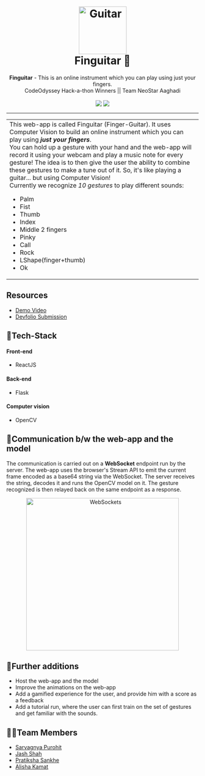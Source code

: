 <h1 align="center">
  <a href="https://github.com/Jash-Shah/Finguitar">
    <img src="https://guitar.com/wp-content/uploads/2018/05/lesson-technique-1-hold-neck-fingers-exercises@1800x1000.jpg" alt="Guitar" width="125" height="125">
  </a>
  <br>
  Finguitar 🎸
</h1>

<div align="center">
   <strong>Finguitar</strong> - This is an online instrument which you can play using just your fingers. <br>
  CodeOdyssey Hack-a-thon Winners || Team NeoStar Aaghadi <br> <br>
  <img src="https://img.shields.io/github/stars/Jash-Shah/Finguitar?color=green&style=for-the-badge">
  <img src="https://img.shields.io/github/forks/Jash-Shah/Finguitar?color=red&style=for-the-badge">
</div>
<hr>

<table>
  <tr>
    <td>
This web-app is called Finguitar (Finger-Guitar).  
It uses Computer Vision to build an online instrument which you can play using <strong><em>just your fingers</em></strong>. <br>
You can hold up a gesture with your hand and the web-app will record it using your webcam and play a music note for every gesture!
The idea is to then give the user the ability to combine these gestures to make a tune out of it.
So, it's like playing a guitar... but using Computer Vision!<br>
Currently we recognize <i>10 gestures</i> to play different sounds:
      <ul>
        <li>Palm</li>
        <li>Fist</li>
        <li>Thumb</li>
        <li>Index</li>
        <li>Middle 2 fingers</li>
        <li>Pinky</li>
        <li>Call</li>
        <li>Rock</li>
        <li>LShape(finger+thumb)</li>
        <li>Ok</li>
      </ul>
  </td>
 </tr>
</table>

## Resources
- [Demo Video](https://youtu.be/pFYSHJIRtao)
- [Devfolio Submission](https://devfolio.co/submissions/finguitar-00bc)

## 🤖Tech-Stack

#### Front-end
- ReactJS

#### Back-end
- Flask

#### Computer vision
- OpenCV

## 📲Communication b/w the web-app and the model
The communication is carried out on a <strong>WebSocket</strong> endpoint run by the server. The web-app uses the browser's Stream API to emit the current frame encoded as a base64 string via the WebSocket. The server receives the string, decodes it and runs the OpenCV model on it. The gesture recognized is then relayed back on the same endpoint as a response.
<br>
<div align="center">
<img src="https://camo.githubusercontent.com/1573abb7f33538f04895f5b1286312d4ef114ecb3e3b070415c09ec6b2b6f9a1/68747470733a2f2f7777772e786f7269616e742e636f6d2f73697465732f64656661756c742f66696c65732f75706c6f6164732f323031352f30322f696d67342d776562532e706e67" alt="WebSockets" width="400" height="400">
</div>

## 🔮Further additions
- Host the web-app and the model
- Improve the animations on the web-app
- Add a gamified experience for the user, and provide him with a score as a feedback
- Add a tutorial run, where the user can first train on the set of gestures and get familiar with the sounds.

## 👨‍💻Team Members
- [Sarvagnya Purohit](https://github.com/saRvaGnyA)
- [Jash Shah](https://github.com/Jash-Shah)
- [Pratiksha Sankhe](https://github.com/psankhe28)
- [Alisha Kamat](https://github.com/alisha-kamat)
